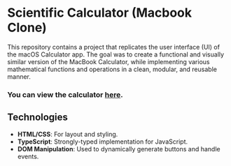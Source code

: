 # Scientific Calculator (Macbook Clone)

This repository contains a project that replicates the user interface (UI) of the macOS Calculator app. The goal was to create a functional and visually similar version of the MacBook Calculator, while implementing various mathematical functions and operations in a clean, modular, and reusable manner.

### You can view the calculator [here](https://paulkabzz.github.io/scientific-calc/).

## Technologies
- **HTML/CSS**: For layout and styling.
- **TypeScript**: Strongly-typed implementation for JavaScript.
- **DOM Manipulation**: Used to dynamically generate buttons and handle events.
